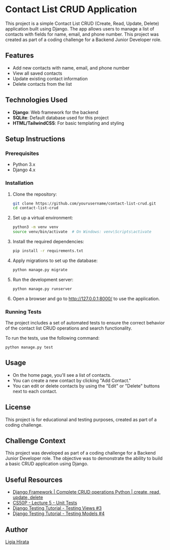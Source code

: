 # Contact List CRUD Application

This project is a simple Contact List CRUD (Create, Read, Update, Delete) application built using Django. The app allows users to manage a list of contacts with fields for name, email, and phone number. This project was created as part of a coding challenge for a Backend Junior Developer role.

## Features

- Add new contacts with name, email, and phone number
- View all saved contacts
- Update existing contact information
- Delete contacts from the list

## Technologies Used

- **Django**: Web framework for the backend
- **SQLite**: Default database used for this project
- **HTML/TailwindCSS**: For basic templating and styling

## Setup Instructions

### Prerequisites

- Python 3.x
- Django 4.x

### Installation

1. Clone the repository:
   ```bash
   git clone https://github.com/yourusername/contact-list-crud.git
   cd contact-list-crud
2. Set up a virtual environment:
    ```bash
    python3 -m venv venv
    source venv/bin/activate  # On Windows: venv\Scripts\activate
3. Install the required dependencies:
    ```bash 
    pip install -r requirements.txt
4. Apply migrations to set up the database:
    ```bash 
    python manage.py migrate
5. Run the development server:
    ```bash 
    python manage.py runserver
6. Open a browser and go to http://127.0.0.1:8000/ to use the application.

### Running Tests

The project includes a set of automated tests to ensure the correct behavior of the contact list CRUD operations and search functionality.

To run the tests, use the following command:

    python manage.py test

## Usage

- On the home page, you'll see a list of contacts.
- You can create a new contact by clicking "Add Contact."
- You can edit or delete contacts by using the "Edit" or "Delete" buttons next to each contact.

## License
This project is for educational and testing purposes, created as part of a coding challenge.


## Challenge Context
This project was developed as part of a coding challenge for a Backend Junior Developer role. The objective was to demonstrate the ability to build a basic CRUD application using Django.

## Useful Resources

- [Django Framework | Complete CRUD operations Python | create, read, update, delete](https://www.youtube.com/watch?v=gLfEa-3cvKw&t=363s&ab_channel=PythonDeveloper-0.1)
- [CS50P - Lecture 5 - Unit Tests](https://www.youtube.com/watch?v=tIrcxwLqzjQ&t=2064s&pp=ygURY3M1MCBweXRob24gdGVzdHM%3D)
- [Django Testing Tutorial - Testing Views #3](https://www.youtube.com/watch?v=hA_VxnxCHbo&list=PLbpAWbHbi5rMF2j5n6imm0enrSD9eQUaM&index=3&ab_channel=TheDumbfounds)
- [Django Testing Tutorial - Testing Models #4](https://www.youtube.com/watch?v=IKnp2ckuhzg&list=PLbpAWbHbi5rMF2j5n6imm0enrSD9eQUaM&index=5&ab_channel=TheDumbfounds)

## Author
[Ligia Hirata](https://github.com/hiralinda)